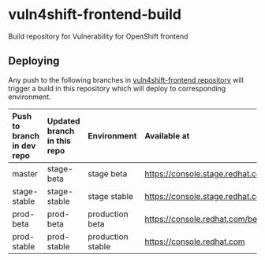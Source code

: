 # vuln4shift-frontend-build
Build repository for Vulnerability for OpenShift frontend

## Deploying
Any push to the following branches in [vuln4shift-frontend repository](https://github.com/RedHatInsights/vuln4shift-frontend) will trigger a build in this repository which will deploy to corresponding environment.

| Push to branch in dev repo   | Updated branch in this repo   | Environment       | Available at
| :--------------------------- | :---------------------------- | :---------------- | :-----------
| master                       | stage-beta                    | stage beta        | https://console.stage.redhat.com/beta
| stage-stable                 | stage-stable                  | stage stable      | https://console.stage.redhat.com
| prod-beta                    | prod-beta                     | production beta   | https://console.redhat.com/beta 
| prod-stable                  | prod-stable                   | production stable | https://console.redhat.com